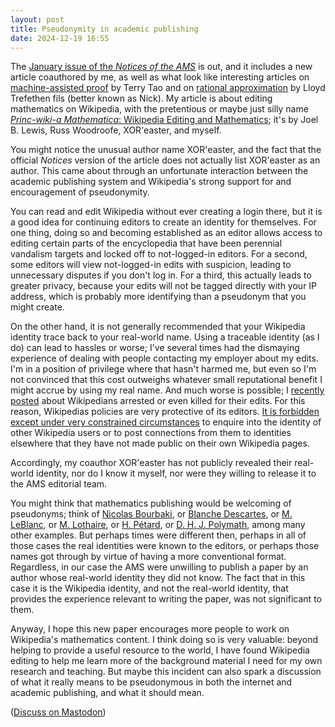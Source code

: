 ```yaml
---
layout: post
title: Pseudonymity in academic publishing
date: 2024-12-19 16:55
---
```

The [January issue of the _Notices of the AMS_](https://www.ams.org/cgi-bin/notices/nxgnotices.pl?next=202501) is out, and it includes a new article coauthored by me, as well as what look like interesting articles on [machine-assisted proof](https://www.ams.org/journals/notices/202501/noti3041/noti3041.html) by Terry Tao and on [rational approximation](https://www.ams.org/journals/notices/202501/noti3066/noti3066.html) by Lloyd Trefethen fils (better known as Nick). My article is about editing mathematics on Wikipedia, with the pretentious or maybe just silly name [_Princ-wiki-a Mathematica_: Wikipedia Editing and Mathematics](https://www.ams.org/journals/notices/202501/noti3096/noti3096.html); it's by Joel B. Lewis, Russ Woodroofe, XOR'easter, and myself.

You might notice the unusual author name XOR'easter, and the fact that the official _Notices_ version of the article does not actually list XOR'easter as an author. This came about through an unfortunate interaction between the academic publishing system and Wikipedia's strong support for and encouragement of pseudonymity.

You can read and edit Wikipedia without ever creating a login there, but it is a good idea for continuing editors to create an identity for themselves. For one thing, doing so and becoming established as an editor allows access to editing certain parts of the encyclopedia that have been perennial vandalism targets and locked off to not-logged-in editors. For a second, some editors will view not-logged-in edits with suspicion, leading to unnecessary disputes if you don't log in. For a third, this actually leads to greater privacy, because your edits will not be tagged directly with your IP address, which is probably more identifying than a pseudonym that you might create.

On the other hand, it is not generally recommended that your Wikipedia identity trace back to your real-world name. Using a traceable identity (as I do) can lead to hassles or worse; I've several times had the dismaying experience of dealing with people contacting my employer about my edits. I'm in a position of privilege where that hasn't harmed me, but even so I'm not convinced that this cost outweighs whatever small reputational benefit I might accrue by using my real name. And much worse is possible; I [recently posted](https://mathstodon.xyz/@11011110/113664223525003454) about Wikipedians arrested or even killed for their edits. For this reason, Wikipedias policies are very protective of its editors. [It is forbidden except under very constrained circumstances](https://en.wikipedia.org/wiki/Wikipedia:Harassment#Posting_of_personal_information) to enquire into the identity of other Wikipedia users or to post connections from them to identities elsewhere that they have not made public on their own Wikipedia pages.

Accordingly, my coauthor XOR'easter has not publicly revealed their real-world identity, nor do I know it myself, nor were they willing to release it to the AMS editorial team.

You might think that mathematics publishing would be welcoming of pseudonyms; think of [Nicolas Bourbaki](https://en.wikipedia.org/wiki/Nicolas_Bourbaki), or [Blanche Descartes](https://en.wikipedia.org/wiki/Blanche_Descartes), or [M. LeBlanc](https://en.wikipedia.org/wiki/Sophie_Germain), or [M. Lothaire](https://en.wikipedia.org/wiki/M._Lothaire), or [H. Pétard](https://en.wikipedia.org/wiki/Ralph_P._Boas_Jr.#The_hunting_of_big_game), or [D. H. J. Polymath](https://en.wikipedia.org/wiki/Polymath_Project), among many other examples. But perhaps times were different then, perhaps in all of those cases the real identities were known to the editors, or perhaps those names got through by virtue of having a more conventional format. Regardless, in our case the AMS were unwilling to publish a paper by an author whose real-world identity they did not know. The fact that in this case it is the Wikipedia identity, and not the real-world identity, that provides the experience relevant to writing the paper, was not significant to them.

Anyway, I hope this new paper encourages more people to work on Wikipedia's mathematics content. I think doing so is very valuable: beyond helping to provide a useful resource to the world, I have found Wikipedia editing to help me learn more of the background material I need for my own research and teaching. But maybe this incident can also spark a discussion of what it really means to be pseudonymous in both the internet and academic publishing, and what it should mean.

([Discuss on Mastodon](https://mathstodon.xyz/@11011110/113682528437969347))